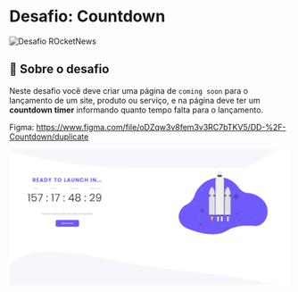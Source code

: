 # Desafio: Countdown

<img alt="Desafio ROcketNews" src="https://app.rocketseat.com.br/_next/image?url=%2Fassets%2Fimages%2Fdiscover%2Fchallenges%2Fcowntdown.png&w=1920&q=75" width="500" />

## :rocket: Sobre o desafio

Neste desafio você deve criar uma página de `coming soon` para o lançamento de um site, produto ou serviço, e na página deve ter um **countdown timer** informando quanto tempo falta para o lançamento.

Figma: https://www.figma.com/file/oDZqw3v8fem3v3RC7bTKV5/DD-%2F-Countdown/duplicate

[![Website](./images/countdown.png)](https://vitorgaletti.github.io/desafio-countdown/)
